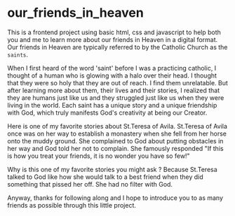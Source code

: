 # our_friends_in_heaven
This is a frontend project using basic html, css and javascript to help both you and me to learn more about our friends in Heaven in a digital format. Our friends in Heaven are typically referred to by the Catholic Church as the `saints`.

When I first heard of the word 'saint' before I was a practicing catholic, I thought of a human who is glowing with a halo over their head. I thought that they were so holy that they are out of reach. I find them unrelatable. But after learning more about them, their lives and their stories, I realized that they are humans just like us and they struggled just like us when they were living in the world. Each saint has a unique story and a unique friendship with God, which truly manifests God's creativity at being our Creator.

Here is one of my favorite stories about St.Teresa of Avila. St.Teresa of Avila once was on her way to establish a monastery when she fell from her horse onto the muddy ground. She complained to God about putting obstacles in her way and God told her not to complain. She famously responded "If this is how you treat your friends, it is no wonder you have so few!" 

Why is this one of my favorite stories you might ask ? Because St.Teresa talked to God like how she would talk to a best friend when they did something that pissed her off. She had no filter with God. 

Anyway, thanks for following along and I hope to introduce you to as many friends as possible through this little project. 
